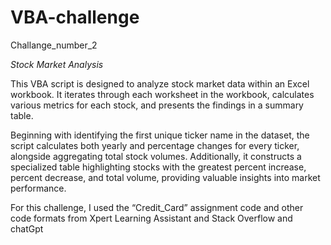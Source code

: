# VBA-challenge
Challange_number_2



*Stock Market Analysis*


This VBA script is designed to analyze stock market data within an Excel workbook. It iterates through each worksheet in the workbook, calculates various metrics for each stock, and presents the findings in a summary table.


Beginning with identifying the first unique ticker name in the dataset, the script calculates both yearly and percentage changes for every ticker, alongside aggregating total stock volumes. Additionally, it constructs a specialized table highlighting stocks with the greatest percent increase, percent decrease, and total volume, providing valuable insights into market performance.




For this challenge, I used the “Credit_Card” assignment code and other code formats from Xpert Learning Assistant and Stack Overflow and chatGpt

